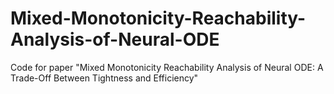 # Mixed-Monotonicity-Reachability-Analysis-of-Neural-ODE
Code for paper "Mixed Monotonicity Reachability Analysis of Neural ODE: A Trade-Off Between Tightness and Efficiency"
